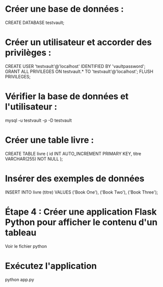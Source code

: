 # Créer une base de données :
 CREATE DATABASE testvault;
 # Créer un utilisateur et accorder des privilèges : 
 CREATE USER 'testvault'@'localhost' IDENTIFIED BY 'vaultpassword';
 GRANT ALL PRIVILEGES ON testvault.* TO 'testvault'@'localhost';
 FLUSH PRIVILEGES;

 # Vérifier la base de données et l'utilisateur : 
 mysql -u testvault -p -D testvault
# Créer une table livre :
CREATE TABLE livre (
    id INT AUTO_INCREMENT PRIMARY KEY,
    titre VARCHAR(255) NOT NULL
);

# Insérer des exemples de données
INSERT INTO livre (titre) VALUES ('Book One'), ('Book Two'), ('Book Three');

# Étape 4 : Créer une application Flask Python pour afficher le contenu d'un tableau
Voir le fichier python 

# Exécutez l'application 
python app.py
